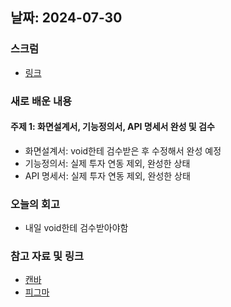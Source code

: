 ## 날짜: 2024-07-30

### 스크럼
- [링크](https://www.notion.so/goormkdx/24-07-30-c07e7d127a144eb8ac7e16a693011f67)

### 새로 배운 내용
#### 주제 1: 화면설계서, 기능정의서, API 명세서 완성 및 검수
- 화면설계서: void한테 검수받은 후 수정해서 완성 예정
- 기능정의서: 실제 투자 연동 제외, 완성한 상태
- API 명세서: 실제 투자 연동 제외, 완성한 상태


### 오늘의 회고
- 내일 void한테 검수받아야함

### 참고 자료 및 링크
- [캔바](https://www.canva.com/design/DAGLou5ecds/nN17CkgOwou2_sbx0QDWbg/edit)
- [피그마](https://www.figma.com/design/eNCogYI1nbVuMpB6JUOHaT/team2?node-id=1-2)

